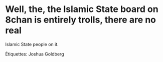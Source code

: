 # Well, the, the Islamic State board on 8chan is entirely trolls, there are no real
Islamic State people on it.

Étiquettes: Joshua Goldberg